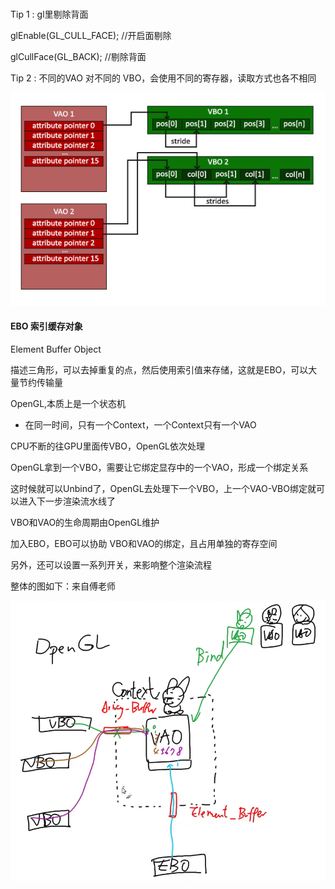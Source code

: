 #  



Tip 1 : gl里剔除背面

glEnable(GL_CULL_FACE);  //开启面剔除

glCullFace(GL_BACK);         //剔除背面

 

Tip 2 : 不同的VAO 对不同的 VBO，会使用不同的寄存器，读取方式也各不相同

![Image text](https://raw.githubusercontent.com/kyochow/rendering/main/LearnOpenGL/2.1_Triangle_EBO/vertex_array_objects.png)





#### EBO 索引缓存对象

Element Buffer Object



描述三角形，可以去掉重复的点，然后使用索引值来存储，这就是EBO，可以大量节约传输量



OpenGL,本质上是一个状态机

- 在同一时间，只有一个Context，一个Context只有一个VAO

CPU不断的往GPU里面传VBO，OpenGL依次处理

OpenGL拿到一个VBO，需要让它绑定显存中的一个VAO，形成一个绑定关系

这时候就可以Unbind了，OpenGL去处理下一个VBO，上一个VAO-VBO绑定就可以进入下一步渲染流水线了

VBO和VAO的生命周期由OpenGL维护



加入EBO，EBO可以协助 VBO和VAO的绑定，且占用单独的寄存空间



另外，还可以设置一系列开关，来影响整个渲染流程


 整体的图如下：来自傅老师

 ![Image text](https://raw.githubusercontent.com/kyochow/rendering/main/LearnOpenGL/2.1_Triangle_EBO/opengl_context.png)

